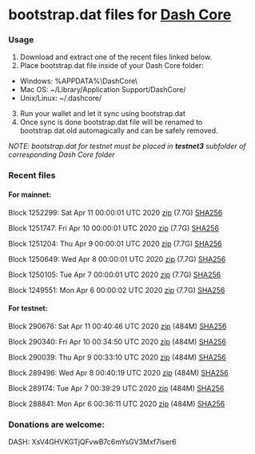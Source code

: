 # bootstrap.dat files for [Dash Core](https://github.com/dashpay/dash)

### Usage

1. Download and extract one of the recent files linked below.
2. Place bootstrap.dat file inside of your Dash Core folder:
 - Windows: %APPDATA%\DashCore\
 - Mac OS: ~/Library/Application Support/DashCore/
 - Unix/Linux: ~/.dashcore/
3. Run your wallet and let it sync using bootstrap.dat
4. Once sync is done bootstrap.dat file will be renamed to bootstrap.dat.old automagically and can be safely removed.

_NOTE: bootstrap.dat for testnet must be placed in **testnet3** subfolder of corresponding Dash Core folder_

### Recent files

#### For mainnet:

Block 1252299: Sat Apr 11 00:00:01 UTC 2020 [zip](https://dash-bootstrap.ams3.digitaloceanspaces.com/mainnet/2020-04-11/bootstrap.dat.zip) (7.7G) [SHA256](https://dash-bootstrap.ams3.digitaloceanspaces.com/mainnet/2020-04-11/sha256.txt)

Block 1251747: Fri Apr 10 00:00:01 UTC 2020 [zip](https://dash-bootstrap.ams3.digitaloceanspaces.com/mainnet/2020-04-10/bootstrap.dat.zip) (7.7G) [SHA256](https://dash-bootstrap.ams3.digitaloceanspaces.com/mainnet/2020-04-10/sha256.txt)

Block 1251204: Thu Apr  9 00:00:01 UTC 2020 [zip](https://dash-bootstrap.ams3.digitaloceanspaces.com/mainnet/2020-04-09/bootstrap.dat.zip) (7.7G) [SHA256](https://dash-bootstrap.ams3.digitaloceanspaces.com/mainnet/2020-04-09/sha256.txt)

Block 1250649: Wed Apr  8 00:00:01 UTC 2020 [zip](https://dash-bootstrap.ams3.digitaloceanspaces.com/mainnet/2020-04-08/bootstrap.dat.zip) (7.7G) [SHA256](https://dash-bootstrap.ams3.digitaloceanspaces.com/mainnet/2020-04-08/sha256.txt)

Block 1250105: Tue Apr  7 00:00:01 UTC 2020 [zip](https://dash-bootstrap.ams3.digitaloceanspaces.com/mainnet/2020-04-07/bootstrap.dat.zip) (7.7G) [SHA256](https://dash-bootstrap.ams3.digitaloceanspaces.com/mainnet/2020-04-07/sha256.txt)

Block 1249551: Mon Apr  6 00:00:02 UTC 2020 [zip](https://dash-bootstrap.ams3.digitaloceanspaces.com/mainnet/2020-04-06/bootstrap.dat.zip) (7.7G) [SHA256](https://dash-bootstrap.ams3.digitaloceanspaces.com/mainnet/2020-04-06/sha256.txt)


#### For testnet:

Block 290676: Sat Apr 11 00:40:46 UTC 2020 [zip](https://dash-bootstrap.ams3.digitaloceanspaces.com/testnet/2020-04-11/bootstrap.dat.zip) (484M) [SHA256](https://dash-bootstrap.ams3.digitaloceanspaces.com/testnet/2020-04-11/sha256.txt)

Block 290340: Fri Apr 10 00:34:50 UTC 2020 [zip](https://dash-bootstrap.ams3.digitaloceanspaces.com/testnet/2020-04-10/bootstrap.dat.zip) (484M) [SHA256](https://dash-bootstrap.ams3.digitaloceanspaces.com/testnet/2020-04-10/sha256.txt)

Block 290039: Thu Apr  9 00:33:10 UTC 2020 [zip](https://dash-bootstrap.ams3.digitaloceanspaces.com/testnet/2020-04-09/bootstrap.dat.zip) (484M) [SHA256](https://dash-bootstrap.ams3.digitaloceanspaces.com/testnet/2020-04-09/sha256.txt)

Block 289496: Wed Apr  8 00:40:19 UTC 2020 [zip](https://dash-bootstrap.ams3.digitaloceanspaces.com/testnet/2020-04-08/bootstrap.dat.zip) (484M) [SHA256](https://dash-bootstrap.ams3.digitaloceanspaces.com/testnet/2020-04-08/sha256.txt)

Block 289174: Tue Apr  7 00:39:29 UTC 2020 [zip](https://dash-bootstrap.ams3.digitaloceanspaces.com/testnet/2020-04-07/bootstrap.dat.zip) (484M) [SHA256](https://dash-bootstrap.ams3.digitaloceanspaces.com/testnet/2020-04-07/sha256.txt)

Block 288841: Mon Apr  6 00:36:11 UTC 2020 [zip](https://dash-bootstrap.ams3.digitaloceanspaces.com/testnet/2020-04-06/bootstrap.dat.zip) (484M) [SHA256](https://dash-bootstrap.ams3.digitaloceanspaces.com/testnet/2020-04-06/sha256.txt)


### Donations are welcome:

DASH: XsV4GHVKGTjQFvwB7c6mYsGV3Mxf7iser6
